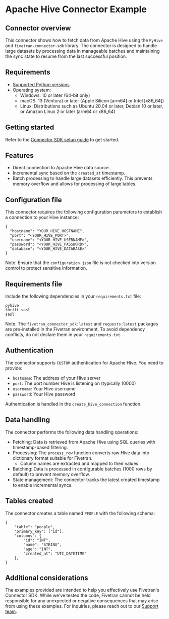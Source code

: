 # Apache Hive Connector Example

## Connector overview

This connector shows how to fetch data from Apache Hive using the `PyHive` and `fivetran-connector-sdk` library. The connector is designed to handle large datasets by processing data in manageable batches and maintaining the sync state to resume from the last successful position.

## Requirements

* [Supported Python versions](https://github.com/fivetran/fivetran_connector_sdk/blob/main/README.md#requirements)   
* Operating system:
  * Windows: 10 or later (64-bit only)
  * macOS: 13 (Ventura) or later (Apple Silicon [arm64] or Intel [x86_64])
  * Linux: Distributions such as Ubuntu 20.04 or later, Debian 10 or later, or Amazon Linux 2 or later (arm64 or x86_64)

## Getting started

Refer to the [Connector SDK setup guide](https://fivetran.com/docs/connectors/connector-sdk/setup-guide) to get started.

## Features

- Direct connection to Apache Hive data source.
- Incremental sync based on the `created_at` timestamp.
- Batch processing to handle large datasets efficiently. This prevents memory overflow and allows for processing of large tables.

## Configuration file

This connector requires the following configuration parameters to establish a connection to your Hive instance:

```
{
  "hostname": "YOUR_HIVE_HOSTNAME",
  "port": "<YOUR_HIVE_PORT>",
  "username": "<YOUR_HIVE_USERNAME>",
  "password": "<YOUR_HIVE_PASSWORD>",
  "database": "<YOUR_HIVE_DATABASE>"
}
```

Note: Ensure that the `configuration.json` file is not checked into version control to protect sensitive information.

## Requirements file

Include the following dependencies in your `requirements.txt` file:

```
pyhive
thrift_sasl
sasl
```

Note: The `fivetran_connector_sdk:latest` and `requests:latest` packages are pre-installed in the Fivetran environment. To avoid dependency conflicts, do not declare them in your `requirements.txt`.

## Authentication

The connector supports `CUSTOM` authentication for Apache Hive. You need to provide:  
- `hostname`: The address of your Hive server
- `port`: The port number Hive is listening on (typically 10000)
- `username`: Your Hive username
- `password`: Your Hive password

Authentication is handled in the `create_hive_connection` function.

## Data handling

The connector performs the following data handling operations:  
- Fetching: Data is retrieved from Apache Hive using SQL queries with timestamp-based filtering.
- Processing: The `process_row` function converts raw Hive data into dictionary format suitable for Fivetran.
  - Column names are extracted and mapped to their values.
- Batching: Data is processed in configurable batches (1000 rows by default) to prevent memory overflow. 
- State management: The connector tracks the latest created timestamp to enable incremental syncs.

## Tables created

The connector creates a table named `PEOPLE` with the following schema:

```
{
    "table": "people",
    "primary_key": ["id"],
    "columns": {
        "id": "INT",
        "name": "STRING",
        "age": "INT",
        "created_at": "UTC_DATETIME"
    },
}
```

## Additional considerations

The examples provided are intended to help you effectively use Fivetran's Connector SDK. While we've tested the code, Fivetran cannot be held responsible for any unexpected or negative consequences that may arise from using these examples. For inquiries, please reach out to our [Support team](https://support.fivetran.com/).
